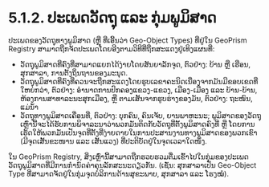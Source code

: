 # 5.1.2. ປະເພດວັດຖຸ ແລະ ກຸ່ມພູມິສາດ

ປະເພດຂອງວັດຖຸທາງພູມິສາດ (ຫຼື ທີ່ເອີ້ນວ່າ Geo-Object Types) ທີ່ຢູ່ໃນ GeoPrism Registry ສາມາດຖືກຈັດປະເພດໂດຍອີງຕາມວິທີທີ່ຖືກສະແດງຢູ່ເທິງແຜນທີ່:

* ວັດຖຸພູມິສາດທີ່ຄົງທີ່ສາມາດແຍກໄດ້ງ່າຍໂດຍສັນຍາລັກຈຸດ, ຕົວຢ່າງ: ບ້ານ ຫຼື ເຮືອນ, ສຸກສາລາ, ການຕັ້ງຖິ່ນຖານຂອງມະນຸດ.
* ວັດຖຸພູມິສາດທີ່ຄົງທີ່ຄວນຈະຖືກສະແດງໂດຍຮູບເລຂາຄະນິດເນື່ອງຈາກມັນມີຂອບເຂດທີ່ໃຫຍ່ກວ່າ, ຕົວຢ່າງ: ອຳນາດການປົກຄອງແຂວງ-ແຂວງ, ເມືອງ-ເມືອງ ແລະ ບ້ານ-ບ້ານ, ຫ້ອງການສາທາລະນະສຸກເມືອງ, ຫຼື ຕາມເສັ້ນຈາກຮູບຮ່າງຂອງມັນ, ຕົວຢ່າງ: ຖະໜົນ, ແມ່ນ້ຳ
* ວັດຖຸທາງພູມິສາດເຄື່ອນທີ່, ຕົວຢ່າງ: ບຸກຄົນ, ຄົນເຈັບ, ຍານພາຫະນະ; ພູມິສາດຂອງວັດຖຸເຫຼົ່ານີ້ຈະໄດ້ຮັບການພິຈາລະນາວ່າພວກມັນຕິດກັບວັດຖຸທີ່ຕັ້ງພູມິສາດຄົງທີ່ ຫຼື ໂດຍການເຮັດໃຫ້ພວກມັນເປັນຈຸດທີ່ຕັ້ງທີ່ງ່າຍດາຍໃນການປະສານງານທາງພູມິສາດຂອງພວກເຂົາ (ມີຈຸດເສັ້ນຂະໜານ ແລະ ເສັ້ນແວງ) ທີ່ປະຕິບັດຢູ່ໃນຈຸດເວລາໃດໜຶ່ງ.

ໃນ GeoPrism Registry, ສິ່ງເຫຼົ່ານີ້ສາມາດຖືກຮວບຮວມຕື່ມເຂົ້າໄປໃນກຸ່ມຂອງປະເພດວັດຖຸພູມິສາດທີ່ມີການກຳນົດຄ່າຄຸນລັກສະນະດຽວກັນ. (ເຊັ່ນ: ສຸກສາລາເປັນ Geo-Object Type ທີ່ສາມາດຈັດຢູ່ໃນກຸ່ມຈຸດບໍລິການດ້ານສຸຂະພາບ, ສຸກສາລາ ແລະ ໂຮງໝໍ).
